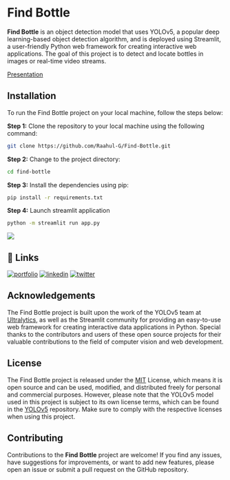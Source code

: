 
# Find Bottle 
**Find Bottle** is an object detection model that uses YOLOv5, a popular deep learning-based object detection algorithm, and is deployed using Streamlit, a user-friendly Python web framework for creating interactive web applications. The goal of this project is to detect and locate bottles in images or real-time video streams.

[Presentation](https://www.youtube.com/watch?v=NClJX2nA8J8)

## Installation

To run the Find Bottle project on your local machine, follow the steps below:

**Step 1:** Clone the repository to your local machine using the following command:

```bash
git clone https://github.com/Raahul-G/Find-Bottle.git
```

**Step 2:** Change to the project directory:

```bash
cd find-bottle
```

**Step 3:** Install the dependencies using pip:

```bash
pip install -r requirements.txt
```

**Step 4:** Launch streamlit application

```bash
python -m streamlit run app.py
```

![](https://i.postimg.cc/SR4NSrDT/Whats-App-Image-2023-04-18-at-16-40-59.jpg)


## 🔗 Links
[![portfolio](https://img.shields.io/badge/my_portfolio-000?style=for-the-badge&logo=ko-fi&logoColor=white)](https://raahul-g.github.io/)
[![linkedin](https://img.shields.io/badge/linkedin-0A66C2?style=for-the-badge&logo=linkedin&logoColor=white)](https://www.linkedin.com/in/graahul/)
[![twitter](https://img.shields.io/badge/twitter-1DA1F2?style=for-the-badge&logo=twitter&logoColor=white)](https://twitter.com/RaahulGupta_)


## Acknowledgements

The Find Bottle project is built upon the work of the YOLOv5 team at [Ultralytics](https://github.com/ultralytics/yolov5), as well as the Streamlit community for providing an easy-to-use web framework for creating interactive data applications in Python. Special thanks to the contributors and users of these open source projects for their valuable contributions to the field of computer vision and web development.


## License
The Find Bottle project is released under the [MIT](https://choosealicense.com/licenses/mit/) License, which means it is open source and can be used, modified, and distributed freely for personal and commercial purposes. However, please note that the YOLOv5 model used in this project is subject to its own license terms, which can be found in the [YOLOv5](https://github.com/ultralytics/yolov5) repository. Make sure to comply with the respective licenses when using this project.
## Contributing
Contributions to the **Find Bottle** project are welcome! If you find any issues, have suggestions for improvements, or want to add new features, please open an issue or submit a pull request on the GitHub repository.




